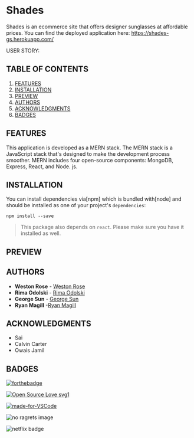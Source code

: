 # Shades

Shades is an  ecommerce site that offers designer sunglasses at affordable prices. 
You can find the deployed application here: https://shades-gs.herokuapp.com/

USER STORY: 

## TABLE OF CONTENTS


1. [FEATURES](#features)
2. [INSTALLATION](#installation)
3. [PREVIEW](#preview)
4. [AUTHORS](#authors)
5. [ACKNOWLEDGMENTS](#acknowledgments)
6. [BADGES](#badges)


## FEATURES 

This application is developed as a MERN stack. The MERN stack is a JavaScript stack that's designed to make the development process smoother. MERN includes four open-source components: MongoDB, Express, React, and Node. js.

## INSTALLATION 

You can install dependencies via[npm] which is bundled with[node] and
should be installed as one of your project's `dependencies`:

```
npm install --save 
```

> This package also depends on `react`. Please make sure you have it installed
> as well.

## PREVIEW 



## AUTHORS

* **Weston Rose** - [Weston Rose](https://github.com/wros001)
* **Rima Odolski** - [Rima Odolski](https://github.com/rimaodolski)
* **George Sun** - [George Sun](https://github.com/georgehsun)
* **Ryan Magill** -[Ryan Magill](https://github.com/RyanMagill)


## ACKNOWLEDGMENTS 

* Sai 
* Calvin Carter 
* Owais Jamil 

## BADGES 

[![forthebadge](https://forthebadge.com/images/badges/check-it-out.svg)](https://whispering-ocean-69386.herokuapp.com/)

[![Open Source Love svg1](https://badges.frapsoft.com/os/v1/open-source.svg?v=103)](https://github.com/lturner19/Track_My_Workout)

[![made-for-VSCode](https://img.shields.io/badge/Made%20for-VSCode-1f425f.svg)](https://code.visualstudio.com/)

![no ragrets image](https://img.shields.io/badge/Made%20with%20-No%20Ragrets-red)

![netflix badge](https://img.shields.io/badge/Powered%20By%3A-Netflix-lightgrey)
